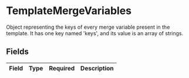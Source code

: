 # TemplateMergeVariables

Object representing the keys of every merge variable present in the template. It has one key named 'keys', and its value is an array of strings.



## Fields

| Field       | Type        | Required    | Description |
| ----------- | ----------- | ----------- | ----------- |
